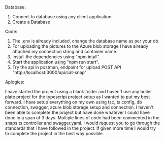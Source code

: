 Database:
1. Connect to database using any client application. 
2. Create a Database

Code: 
1. The .env is already included, change the database name as per your db. 
2. For uploading the pictures to the Azure blob storage I have already attached my connection string and container name.
3. Install the dependencies using "npm intall".
4. Start the application using "npm run start".
5. Try the api in postman, endpoint for upload POST API "http://localhost:3000/api/cat-snap"


Aplogies:

I have started the project using a blank folder and haven't use any boiler plate project for the typescript project setup as I wanted to put my best forward. I have setup everything on my own using tsc, ts config, db connection, swagger, azure blob storage setup and connection. 
I haven't been able to complete the project but have done whatever I could have done in a span of 3 days.
Multiple lines of code had been commented in the snaps.ts controller and swagger.yaml. I would request you to go through the standards that I have followed in the project.
If given more time I would try to complete the project in the best way possible. 